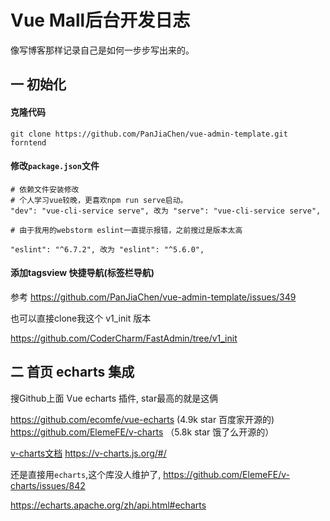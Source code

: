 # Vue Mall后台开发日志

像写博客那样记录自己是如何一步步写出来的。

## 一 初始化

#### 克隆代码

```shell
git clone https://github.com/PanJiaChen/vue-admin-template.git forntend

```
#### 修改`package.json`文件
```
# 依赖文件安装修改
# 个人学习vue较晚，更喜欢npm run serve启动。
"dev": "vue-cli-service serve", 改为 "serve": "vue-cli-service serve",

# 由于我用的webstorm eslint一直提示报错，之前搜过是版本太高

"eslint": "^6.7.2", 改为 "eslint": "^5.6.0",

```

#### 添加tagsview 快捷导航(标签栏导航)

参考 https://github.com/PanJiaChen/vue-admin-template/issues/349

也可以直接clone我这个 v1_init 版本

https://github.com/CoderCharm/FastAdmin/tree/v1_init

## 二 首页 echarts 集成

搜Github上面 Vue echarts 插件, star最高的就是这俩

https://github.com/ecomfe/vue-echarts (4.9k star 百度家开源的)
https://github.com/ElemeFE/v-charts  （5.8k star 饿了么开源的）

[v-charts文档](https://v-charts.js.org/#/) https://v-charts.js.org/#/

还是直接用`echarts`,这个库没人维护了, https://github.com/ElemeFE/v-charts/issues/842

https://echarts.apache.org/zh/api.html#echarts
